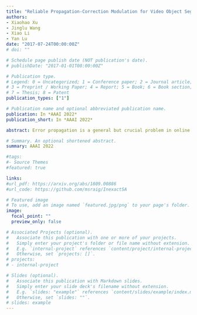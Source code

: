 ```yaml
---
title: "Reliable Propagation-Correction Modulation for Video Object Segmentation"
authors:
- Xiaohao Xu
- Jinglu Wang
- Xiao Li
- Yan Lu
date: "2017-07-24T00:00:00Z"
# doi: ""

# Schedule page publish date (NOT publication's date).
# publishDate: "2017-01-01T00:00:00Z"

# Publication type.
# Legend: 0 = Uncategorized; 1 = Conference paper; 2 = Journal article;
# 3 = Preprint / Working Paper; 4 = Report; 5 = Book; 6 = Book section;
# 7 = Thesis; 8 = Patent
publication_types: ["1"]

# Publication name and optional abbreviated publication name.
publication: In *AAAI 2022*
publication_short: In *AAAI 2022*

abstract: Error propagation is a general but crucial problem in online semi-supervised video object segmentation. We aim to suppress error propagation through a correction mechanism with high reliability. The key insight is to disentangle the correction from the conventional mask propagation process with reliable cues. We introduce two modulators, propagation and correction modulators, to separately perform channel-wise recalibration on the target frame embeddings according to local temporal correlations and reliable references respectively. Specifically, we assemble the modulators with a cascade propagation-correction scheme. This avoids overriding the effects of the reliable correction modulator by the propagation modulator. Although the reference frame with the ground truth label provides reliable cues, it could be very different from the target frame and introduce uncertain or incomplete correlations. We augment the reference cues by supplementing reliable feature patches to a maintained pool, thus offering more comprehensive and expressive object representations to the modulators. In addition, a reliability filter is designed to predict reliable patches and pass them in subsequent frames. Our model achieves the state-of-the-art performance on YouTube-VOS18, YouTube-VOS19, DAVIS17-Test/Val benchmarks. Extensive experiments demonstrate that the correction mechanism provides considerable performance gain by fully utilizing reliable guidance.

# Summary. An optional shortened abstract.
summary: AAAI 2022

#tags:
#- Source Themes
#featured: true

links:
#url_pdf: https://arxiv.org/abs/1809.00886
#url_code: https://github.com/msraig/InexactSA

# Featured image
# To use, add an image named `featured.jpg/png` to your page's folder. 
image:
  focal_point: ""
  preview_only: false

# Associated Projects (optional).
#   Associate this publication with one or more of your projects.
#   Simply enter your project's folder or file name without extension.
#   E.g. `internal-project` references `content/project/internal-project/index.md`.
#   Otherwise, set `projects: []`.
# projects:
# - internal-project

# Slides (optional).
#   Associate this publication with Markdown slides.
#   Simply enter your slide deck's filename without extension.
#   E.g. `slides: "example"` references `content/slides/example/index.md`.
#   Otherwise, set `slides: ""`.
# slides: example
---
```

<!-- 
{{% alert note %}}
Click the *Cite* button above to demo the feature to enable visitors to import publication metadata into their reference management software.
{{% /alert %}}

{{% alert note %}}
Click the *Slides* button above to demo Academic's Markdown slides feature.
{{% /alert %}} -->

<!-- Supplementary notes can be added here, including [code and math](https://sourcethemes.com/academic/docs/writing-markdown-latex/). -->

